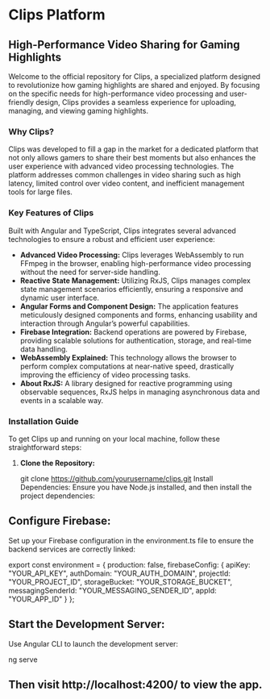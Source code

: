 # Clips Platform
## High-Performance Video Sharing for Gaming Highlights

Welcome to the official repository for Clips, a specialized platform designed to revolutionize how gaming highlights are shared and enjoyed. By focusing on the specific needs for high-performance video processing and user-friendly design, Clips provides a seamless experience for uploading, managing, and viewing gaming highlights.

### Why Clips?
Clips was developed to fill a gap in the market for a dedicated platform that not only allows gamers to share their best moments but also enhances the user experience with advanced video processing technologies. The platform addresses common challenges in video sharing such as high latency, limited control over video content, and inefficient management tools for large files.

### Key Features of Clips
Built with Angular and TypeScript, Clips integrates several advanced technologies to ensure a robust and efficient user experience:
- **Advanced Video Processing:** Clips leverages WebAssembly to run FFmpeg in the browser, enabling high-performance video processing without the need for server-side handling.
- **Reactive State Management:** Utilizing RxJS, Clips manages complex state management scenarios efficiently, ensuring a responsive and dynamic user interface.
- **Angular Forms and Component Design:** The application features meticulously designed components and forms, enhancing usability and interaction through Angular’s powerful capabilities.
- **Firebase Integration:** Backend operations are powered by Firebase, providing scalable solutions for authentication, storage, and real-time data handling.
- **WebAssembly Explained:** This technology allows the browser to perform complex computations at near-native speed, drastically improving the efficiency of video processing tasks.
- **About RxJS:** A library designed for reactive programming using observable sequences, RxJS helps in managing asynchronous data and events in a scalable way.

### Installation Guide
To get Clips up and running on your local machine, follow these straightforward steps:

1. **Clone the Repository:**

   git clone https://github.com/yourusername/clips.git
Install Dependencies:
Ensure you have Node.js installed, and then install the project dependencies:

## Configure Firebase:
Set up your Firebase configuration in the environment.ts file to ensure the backend services are correctly linked:

export const environment = {
  production: false,
  firebaseConfig: {
    apiKey: "YOUR_API_KEY",
    authDomain: "YOUR_AUTH_DOMAIN",
    projectId: "YOUR_PROJECT_ID",
    storageBucket: "YOUR_STORAGE_BUCKET",
    messagingSenderId: "YOUR_MESSAGING_SENDER_ID",
    appId: "YOUR_APP_ID"
  }
};

## Start the Development Server:
Use Angular CLI to launch the development server:

ng serve

## Then visit http://localhost:4200/ to view the app.
